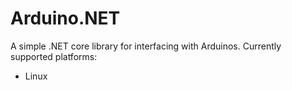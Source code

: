 # Arduino.NET

A simple .NET core library for interfacing with Arduinos. Currently supported platforms:
- Linux